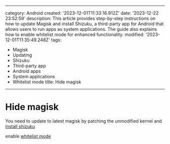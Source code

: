 ------
category: Android
created: '2023-12-01T11:33:16.912Z'
date: '2023-12-22 23:52:59'
description: This article provides step-by-step instructions on how to update Magisk
  and install Shizuku, a third-party app for Android that allows users to run apps
  as system applications. The guide also explains how to enable whitelist mode for
  enhanced functionality.
modified: '2023-12-01T11:35:49.248Z'
tags:
- Magisk
- Updating
- Shizuku
- Third-party app
- Android apps
- System applications
- Whitelist mode
title: Hide magisk
------

# Hide magisk

You need to update to latest magisk by patching the unmodified kernel and [install shizuku](https://github.com/RikkaApps/Shizuku/blob/master/README.md)

enable [whitelist mode](https://shizuku.rikka.app/)
